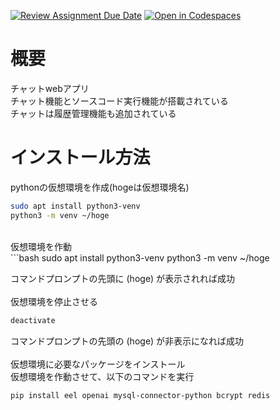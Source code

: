 [![Review Assignment Due Date](https://classroom.github.com/assets/deadline-readme-button-22041afd0340ce965d47ae6ef1cefeee28c7c493a6346c4f15d667ab976d596c.svg)](https://classroom.github.com/a/Fw6BNX-f)
[![Open in Codespaces](https://classroom.github.com/assets/launch-codespace-2972f46106e565e64193e422d61a12cf1da4916b45550586e14ef0a7c637dd04.svg)](https://classroom.github.com/open-in-codespaces?assignment_repo_id=17388676)

# 概要
チャットwebアプリ <br>
チャット機能とソースコード実行機能が搭載されている <br>
チャットは履歴管理機能も追加されている <br>

# インストール方法
pythonの仮想環境を作成(hogeは仮想環境名) <br>
```bash
sudo apt install python3-venv
python3 -m venv ~/hoge
```
<br>
仮想環境を作動 <br>
```bash
sudo apt install python3-venv
python3 -m venv ~/hoge

コマンドプロンプトの先頭に (hoge) が表示されれば成功<br>
<br>
仮想環境を停止させる<br>
```bash
deactivate
```
コマンドプロンプトの先頭の (hoge) が非表示になれば成功<br>
<br>
仮想環境に必要なパッケージをインストール<br>
仮想環境を作動させて、以下のコマンドを実行<br>
```bash
pip install eel openai mysql-connector-python bcrypt redis
```
